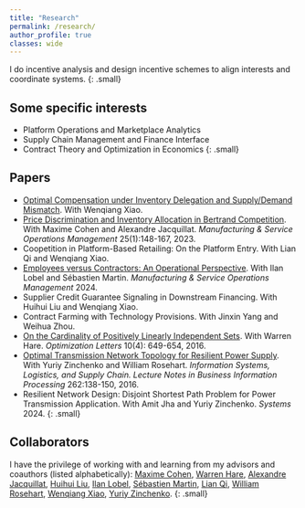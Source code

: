 ```yaml
---
title: "Research"
permalink: /research/
author_profile: true
classes: wide
---
```


I do incentive analysis and design incentive schemes to align interests and coordinate systems.
{: .small}

## Some specific interests
- Platform Operations and Marketplace Analytics
- Supply Chain Management and Finance Interface
- Contract Theory and Optimization in Economics
{: .small}

## Papers
- [Optimal Compensation under Inventory Delegation and Supply/Demand Mismatch](https://papers.ssrn.com/sol3/papers.cfm?abstract_id=3832363). With Wenqiang Xiao. 
- [Price Discrimination and Inventory Allocation in Bertrand Competition](https://papers.ssrn.com/sol3/papers.cfm?abstract_id=3732463). With Maxime Cohen and Alexandre Jacquillat. *Manufacturing & Service Operations Management* 25(1):148-167, 2023.
- Coopetition in Platform-Based Retailing: On the Platform Entry. With Lian Qi and Wenqiang Xiao.
- [Employees versus Contractors: An Operational Perspective](https://papers.ssrn.com/sol3/papers.cfm?abstract_id=3878215). With Ilan Lobel and Sébastien Martin. *Manufacturing & Service Operations Management* 2024.
- Supplier Credit Guarantee Signaling in Downstream Financing. With Huihui Liu and Wenqiang Xiao.
- Contract Farming with Technology Provisions. With Jinxin Yang and Weihua Zhou.
- [On the Cardinality of Positively Linearly Independent Sets](https://link.springer.com/article/10.1007/s11590-015-0959-3). With Warren Hare. *Optimization Letters* 10(4): 649-654, 2016.
- [Optimal Transmission Network Topology for Resilient Power Supply](https://link.springer.com/chapter/10.1007/978-3-319-73758-4_10). With Yuriy Zinchenko and William Rosehart. *Information Systems, Logistics, and Supply Chain. Lecture Notes in Business Information Processing* 262:138-150, 2016.
- Resilient Network Design: Disjoint Shortest Path Problem for Power Transmission Application. With Amit Jha and Yuriy Zinchenko. *Systems* 2024.
{: .small}

## Collaborators
I have the privilege of working with and learning from my advisors and coauthors (listed alphabetically): [Maxime Cohen](https://maxccohen.github.io/), [Warren Hare](https://cmps.ok.ubc.ca/about/contact/warren-hare/), [Alexandre Jacquillat](https://mitmgmtfaculty.mit.edu/ajacquillat/), [Huihui Liu](http://shi.buaa.edu.cn/liuhuihui/en/index.htm), [Ilan Lobel](http://pages.stern.nyu.edu/~ilobel/), [Sébastien Martin](https://sebastienmartin.info/), [Lian Qi](https://www.business.rutgers.edu/faculty/lian-qi), [William Rosehart](https://www.gedcouncil.org/featured_dean/william-rosehart/), [Wenqiang Xiao](http://people.stern.nyu.edu/wxiao/), [Yuriy Zinchenko](https://profiles.ucalgary.ca/yuriy-zinchenko).
{: .small}
